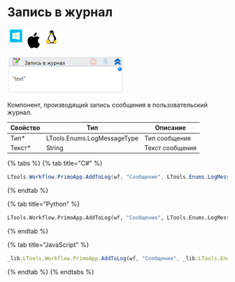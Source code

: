 # Запись в журнал

![](<../../../.gitbook/assets/image (100) (1) (1) (1) (1) (1) (1) (10) (245).png>)

![](<../../../.gitbook/assets/image (337).png>)

Компонент, производящий запись сообщения в пользовательский журнал.

| Свойство | Тип                         | Описание        |
| -------- | --------------------------- | --------------- |
| Тип\*    | LTools.Enums.LogMessageType | Тип сообщения   |
| Текст\*  | String                      | Текст сообщения |

{% tabs %}
{% tab title="C#" %}
```csharp
LTools.Workflow.PrimoApp.AddToLog(wf, "Сообщение", LTools.Enums.LogMessageType.Info);
```
{% endtab %}

{% tab title="Python" %}
```python
LTools.Workflow.PrimoApp.AddToLog(wf, "Сообщение", LTools.Enums.LogMessageType.Info)
```
{% endtab %}

{% tab title="JavaScript" %}
```javascript
_lib.LTools.Workflow.PrimoApp.AddToLog(wf, "Сообщение", _lib.LTools.Enums.LogMessageType.Info);
```
{% endtab %}
{% endtabs %}
